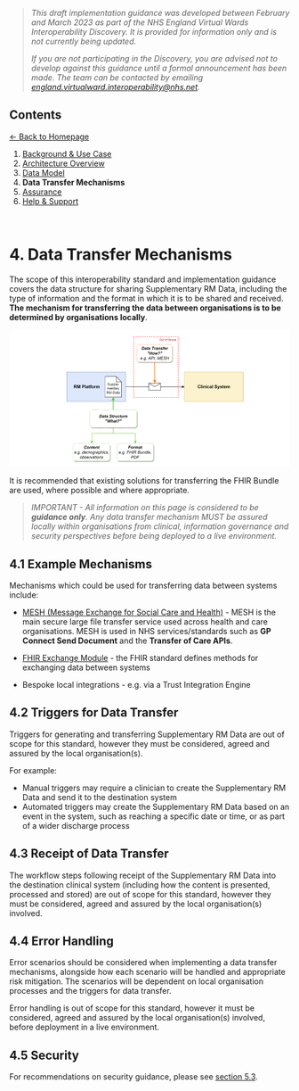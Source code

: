 > *This draft implementation guidance was developed between February and March 2023 as part of the NHS England Virtual Wards Interoperability Discovery. It is provided for information only and is not currently being updated.* 
>
> *If you are not participating in the Discovery, you are advised not to develop against this guidance until a formal announcement has been made. The team can be contacted by emailing england.virtualward.interoperability@nhs.net.*


## Contents
[&larr; Back to Homepage](/README.md)
1. [Background & Use Case](/1_Background.md)
2. [Architecture Overview](/2_Architecture.md)
3. [Data Model](/3_Data_Model.md)
4. **Data Transfer Mechanisms**
5. [Assurance](/5_Assurance.md)
6. [Help & Support](/6_Support.md)

<br>

# 4. Data Transfer Mechanisms

The scope of this interoperability standard and implementation guidance covers the data structure for sharing Supplementary RM Data, including the type of information and the format in which it is to be shared and received. **The mechanism for transferring the data between organisations is to be determined by organisations locally**. 


![image](/Images/Architecture%20Diagram%20-%20Technical%20Solution%20Scope%20v2.png)

It is recommended that existing solutions for transferring the FHIR Bundle are used, where possible and where appropriate.

> *IMPORTANT - All information on this page is considered to be **guidance only**. Any data transfer mechanism MUST be assured locally within organisations from clinical, information governance and security perspectives before being deployed to a live environment.*

## 4.1 Example Mechanisms

Mechanisms which could be used for transferring data between systems include: 

- [MESH (Message Exchange for Social Care and Health)](https://digital.nhs.uk/services/message-exchange-for-social-care-and-health-mesh) - MESH is the main secure large file transfer service used across health and care organisations. MESH is used in NHS services/standards such as **GP Connect Send Document** and the **Transfer of Care APIs**.

- [FHIR Exchange Module](https://www.hl7.org/fhir/exchange-module.html) - the FHIR standard defines methods for exchanging data between systems

- Bespoke local integrations - e.g. via a Trust Integration Engine

## 4.2 Triggers for Data Transfer

Triggers for generating and transferring Supplementary RM Data are out of scope for this standard, however they must be considered, agreed and assured by the local organisation(s). 

For example:
 - Manual triggers may require a clinician to create the Supplementary RM Data and send it to the destination system
 - Automated triggers may create the Supplementary RM Data based on an event in the system, such as reaching a specific date or time, or as part of a wider discharge process

 ## 4.3 Receipt of Data Transfer 

The workflow steps following receipt of the Supplementary RM Data into the destination clinical system (including how the content is presented, processed and stored) are out of scope for this standard, however they must be considered, agreed and assured by the local organisation(s) involved. 

 ## 4.4 Error Handling

Error scenarios should be considered when implementing a data transfer mechanisms, alongside how each scenario will be handled and appropriate risk mitigation. The scenarios will be dependent on local organisation processes and the triggers for data transfer.
 
Error handling is out of scope for this standard, however it must be considered, agreed and assured by the local organisation(s) involved, before deployment in a live environment. 

 ## 4.5 Security

For recommendations on security guidance, please see [section 5.3](/5_Assurance.md#53-security).
